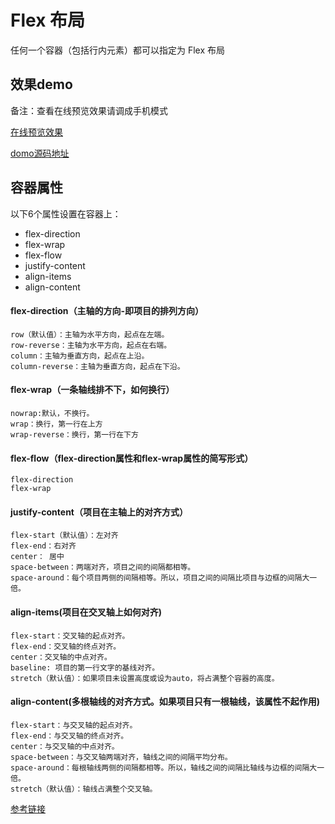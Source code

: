 # Flex 布局
任何一个容器（包括行内元素）都可以指定为 Flex 布局

## 效果demo
备注：查看在线预览效果请调成手机模式

[在线预览效果](https://xiaokuaizi.github.io/case-css/flex/flex.html)

[domo源码地址](https://github.com/xiaokuaizi/case-css/blob/master/flex/flex.html)


## 容器属性
以下6个属性设置在容器上：
- flex-direction
- flex-wrap
- flex-flow
- justify-content
- align-items
- align-content

#### flex-direction（主轴的方向-即项目的排列方向）
```
row（默认值）：主轴为水平方向，起点在左端。
row-reverse：主轴为水平方向，起点在右端。
column：主轴为垂直方向，起点在上沿。
column-reverse：主轴为垂直方向，起点在下沿。
```
#### flex-wrap（一条轴线排不下，如何换行）
```
nowrap:默认，不换行。
wrap：换行，第一行在上方
wrap-reverse：换行，第一行在下方
```
#### flex-flow（flex-direction属性和flex-wrap属性的简写形式）
```
flex-direction 
flex-wrap
```
####  justify-content（项目在主轴上的对齐方式）
```
flex-start（默认值）：左对齐
flex-end：右对齐
center： 居中
space-between：两端对齐，项目之间的间隔都相等。
space-around：每个项目两侧的间隔相等。所以，项目之间的间隔比项目与边框的间隔大一倍。
```

#### align-items(项目在交叉轴上如何对齐)
```
flex-start：交叉轴的起点对齐。
flex-end：交叉轴的终点对齐。
center：交叉轴的中点对齐。
baseline: 项目的第一行文字的基线对齐。
stretch（默认值）：如果项目未设置高度或设为auto，将占满整个容器的高度。
```
#### align-content(多根轴线的对齐方式。如果项目只有一根轴线，该属性不起作用)

```
flex-start：与交叉轴的起点对齐。
flex-end：与交叉轴的终点对齐。
center：与交叉轴的中点对齐。
space-between：与交叉轴两端对齐，轴线之间的间隔平均分布。
space-around：每根轴线两侧的间隔都相等。所以，轴线之间的间隔比轴线与边框的间隔大一倍。
stretch（默认值）：轴线占满整个交叉轴。
```

[参考链接](http://www.ruanyifeng.com/blog/2015/07/flex-grammar.html)




